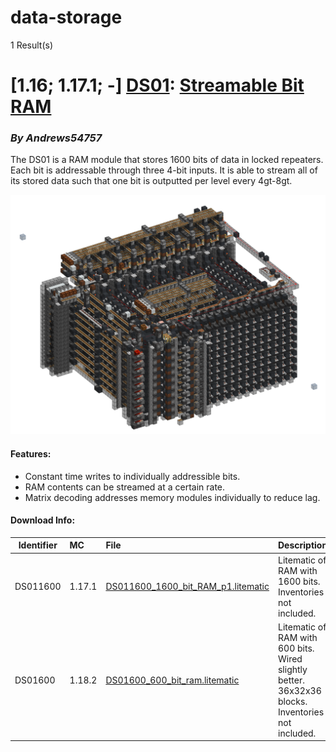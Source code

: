 # data-storage
1 Result(s)

# [1.16; 1.17.1; -] [DS01](DS01%20Streamable%20Bit%20RAM): [Streamable Bit RAM](DS01%20Streamable%20Bit%20RAM/DS01_Streamable_Bit_RAM.pdf)
### *By Andrews54757*

The DS01 is a RAM module that stores 1600 bits of data in locked repeaters. Each bit is addressable through three 4-bit inputs. It is able to stream all of its stored data such that one bit is outputted per level every 4gt-8gt.

<img src="DS01%20Streamable%20Bit%20RAM/sram.png?raw=1">

#### Features:
- Constant time writes to individually addressible bits.
- RAM contents can be streamed at a certain rate.
- Matrix decoding addresses memory modules individually to reduce lag.

#### Download Info:
|Identifier   | MC       | File                                                                                                           | Description                                                                                        |
|------------ |:-------- |:-------------------------------------------------------------------------------------------------------------- |:---------------------------------------------------------------------------------------------------|
|DS011600     | 1.17.1   | [DS011600_1600_bit_RAM_p1.litematic](DS01%20Streamable%20Bit%20RAM/DS011600_1600_bit_RAM_p1.litematic?raw=1)   | Litematic of RAM with 1600 bits. Inventories not included.                                         |
|DS01600      | 1.18.2   | [DS01600_600_bit_ram.litematic](DS01%20Streamable%20Bit%20RAM/DS01600_600_bit_ram.litematic?raw=1)             | Litematic of RAM with 600 bits. Wired slightly better. 36x32x36 blocks. Inventories not included.  |
